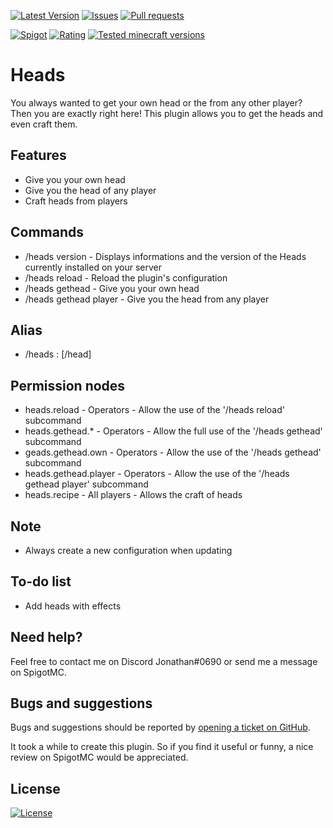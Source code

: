 [![Latest Version](https://img.shields.io/spiget/version/81202?label=Latest%20version&color=blueviolet)](https://github.com/Gaming12846/Heads/releases)
[![Issues](https://img.shields.io/github/issues/Gaming12846/Heads?label=Issues)](https://github.com/Gaming12846/Heads/issues)
[![Pull requests](https://img.shields.io/github/issues-pr/Gaming12846/Heads?label=Pull%20requests)](https://github.com/Gaming12846/Heads/pulls)

[![Spigot](https://img.shields.io/badge/Spigot-orange)](https://www.spigotmc.org/resources/81202/)
[![Rating](https://img.shields.io/spiget/rating/81202?label=Rating&color=orange)](https://www.spigotmc.org/resources/81202/reviews)
[![Tested minecraft versions](https://img.shields.io/spiget/tested-versions/81202?label=Tested%20minecraft%20versions)](https://www.spigotmc.org/resources/81202/)

# Heads

You always wanted to get your own head or the from any other player? Then you are exactly right here! This plugin allows you to get the heads and even craft them.

## Features

- Give you your own head
- Give you the head of any player
- Craft heads from players

## Commands

- /heads version - Displays informations and the version of the Heads currently installed on your server
- /heads reload - Reload the plugin's configuration
- /heads gethead - Give you your own head
- /heads gethead player - Give you the head from any player

## Alias

- /heads : [/head]

## Permission nodes

- heads.reload - Operators - Allow the use of the '/heads reload' subcommand
- heads.gethead.* - Operators - Allow the full use of the '/heads gethead' subcommand
- geads.gethead.own - Operators - Allow the use of the '/heads gethead' subcommand
- heads.gethead.player - Operators - Allow the use of the '/heads gethead player' subcommand
- heads.recipe - All players - Allows the craft of heads

## Note

- Always create a new configuration when updating

## To-do list

- Add heads with effects

## Need help?

Feel free to contact me on Discord Jonathan#0690 or send me a message on SpigotMC.

## Bugs and suggestions

Bugs and suggestions should be reported by [opening a ticket on GitHub](https://github.com/Gaming12846/Heads/issues).

It took a while to create this plugin. So if you find it useful or funny, a nice review on SpigotMC would be appreciated.

## License

[![License](https://img.shields.io/github/license/Gaming12846/Heads?label=License&color=red)](https://github.com/Gaming12846/Heads/blob/master/LICENSE)
